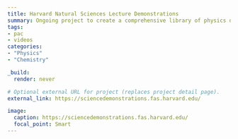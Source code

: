 ```yaml
---
title: Harvard Natural Sciences Lecture Demonstrations
summary: Ongoing project to create a comprehensive library of physics demonstrations, simulations, videos, and other useful resources available at the Harvard Science Center.
tags:
- pac
- videos
categories:
- "Physics"
- "Chemistry"

_build:
  render: never

# Optional external URL for project (replaces project detail page).
external_link: https://sciencedemonstrations.fas.harvard.edu/

image:
  caption: https://sciencedemonstrations.fas.harvard.edu/
  focal_point: Smart
---
```


